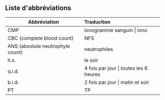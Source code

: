## Liste d'abbréviations 

| Abbréviation                     | Traduction                             |
| -------------------------------- |:---------------------------------------| 
| CMP                              | ionogramme sanguin \| iono             |
| CBC (complete blood count)       | NFS                                    |
| ANS (absolute neutrophyle count) | neutrophiles                           |
| h.s.                             | le soir                                |
| q.i.d.                           | 4 fois par jour \| toutes les 6 heures |
| b.i.d.                           | 2 fois par jour \| matin et soir       |
| PT                               | TP                                     | 

